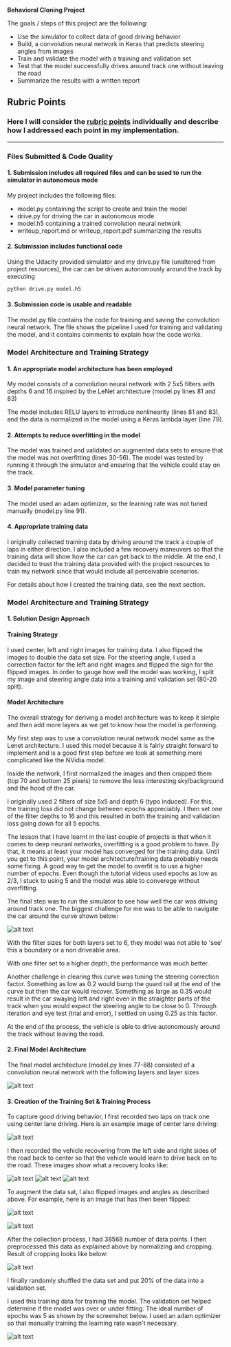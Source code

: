 **Behavioral Cloning Project**

The goals / steps of this project are the following:
* Use the simulator to collect data of good driving behavior
* Build, a convolution neural network in Keras that predicts steering angles from images
* Train and validate the model with a training and validation set
* Test that the model successfully drives around track one without leaving the road
* Summarize the results with a written report


[//]: # (Image References)

[image1]: ./writeup_images/modelArchitecture.JPG "Model Architecuture"
[image2]: ./writeup_images/centerImage.jpg "Center Lane Driving"
[image3]: ./writeup_images/recoveryImage1.jpg "Car on the boundary line"
[image4]: ./writeup_images/recoveryImage2.jpg "Car recovering"
[image5]: ./writeup_images/recoveryImage3.jpg "Car recovered"
[image6]: ./writeup_images/originalImage.jpg "Normal Image"
[image7]: ./writeup_images/flippedImage.jpg "Flipped Image"
[image8]: ./writeup_images/carDied.JPG "Problematic curve"
[image9]: ./writeup_images/croppedImage.jpg "Cropped Image"
[image10]: ./writeup_images/lossDetails.JPG "Validation/Training Loss Details"

## Rubric Points
### Here I will consider the [rubric points](https://review.udacity.com/#!/rubrics/432/view) individually and describe how I addressed each point in my implementation.  

---
### Files Submitted & Code Quality

#### 1. Submission includes all required files and can be used to run the simulator in autonomous mode

My project includes the following files:
* model.py containing the script to create and train the model
* drive.py for driving the car in autonomous mode
* model.h5 containing a trained convolution neural network 
* writeup_report.md or writeup_report.pdf summarizing the results

#### 2. Submission includes functional code
Using the Udacity provided simulator and my drive.py file (unaltered from project resources), the car can be driven autonomously around the track by executing 
```sh
python drive.py model.h5
```

#### 3. Submission code is usable and readable

The model.py file contains the code for training and saving the convolution neural network. The file shows the pipeline I used for training and validating the model, and it contains comments to explain how the code works.

### Model Architecture and Training Strategy

#### 1. An appropriate model architecture has been employed

My model consists of a convolution neural network with 2 5x5 filters with depths 6 and 16 inspired by the LeNet architecture (model.py lines 81 and 83) 

The model includes RELU layers to introduce nonlinearity (lines 81 and 83), and the data is normalized in the model using a Keras lambda layer (line 79). 

#### 2. Attempts to reduce overfitting in the model

The model was trained and validated on augmented data sets to ensure that the model was not overfitting (lines 30-56). The model was tested by running it through the simulator and ensuring that the vehicle could stay on the track.

#### 3. Model parameter tuning

The model used an adam optimizer, so the learning rate was not tuned manually (model.py line 91).

#### 4. Appropriate training data

I originally collected training data by driving around the track a couple of laps in either direction. I also included a few recovery maneuvers so that the training data will show how the car can get back to the middle. At the end, I decided to trust the training data provided with the project resources to train my network since that would include all perceivable scenarios.

For details about how I created the training data, see the next section. 

### Model Architecture and Training Strategy

#### 1. Solution Design Approach

#### Training Strategy

I used center, left and right images for training data. I also flipped the images to double the data set size. For the steering angle, I used a correction factor for the left and right images and flipped the sign for the flipped images. In order to gauge how well the model was working, I split my image and steering angle data into a training and validation set (80-20 split).

#### Model Architecture

The overall strategy for deriving a model architecture was to keep it simple and then add more layers as we get to know how the model is performing.

My first step was to use a convolution neural network model same as the Lenet architecture. I used this model because it is fairly straight forward to implement and is a good first step before we look at something more complicated like the NVidia model.

Inside the network, I first normalized the images and then cropped them (top 70 and bottom 25 pixels) to remove the less interesting sky/background and the hood of the car.

I originally used 2 filters of size 5x5 and depth 6 (typo induced). For this, the training loss did not change between epochs appreciably. I then set one of the filter depths to 16 and this resulted in both the training and validation loss going down for all 5 epochs.  

The lesson that I have learnt in the last couple of projects is that when it comes to deep neuranl networks, overfitting is a good problem to have. By that, it means at least your model has converged for the training data. Until you get to this point, your model architecture/training data probably needs some fixing. A good way to get the model to overfit is to use a higher number of epochs. Even though the tutorial videos used epochs as low as 2/3, I stuck to using 5 and the model was able to converege without overfitting. 

The final step was to run the simulator to see how well the car was driving around track one. The biggest challenge for me was to be able to navigate the car around the curve shown below:

![alt text][image8]

With the filter sizes for both layers set to 6, they model was not able to 'see' this a boundary or a non driveable area.

With one filter set to a higher depth, the performance was much better.

Another challenge in clearing this curve was tuning the steering correction factor. Something as low as 0.2 would bump the guard rail at the end of the curve but then the car would recover. Something as large as 0.35 would result in the car swaying left and right even in the straighter parts of the track when you would expect the steering angle to be close to 0. Through iteration and eye test (trial and error), I settled on using 0.25 as this factor.

At the end of the process, the vehicle is able to drive autonomously around the track without leaving the road.

#### 2. Final Model Architecture

The final model architecture (model.py lines 77-88) consisted of a convolution neural network with the following layers and layer sizes 

![alt text][image1]

#### 3. Creation of the Training Set & Training Process

To capture good driving behavior, I first recorded two laps on track one using center lane driving. Here is an example image of center lane driving:

![alt text][image2]

I then recorded the vehicle recovering from the left side and right sides of the road back to center so that the vehicle would learn to drive back on to the road. These images show what a recovery looks like:

![alt text][image3]
![alt text][image4]
![alt text][image5]

To augment the data sat, I also flipped images and angles as described above. For example, here is an image that has then been flipped:

![alt text][image6]

![alt text][image7]

After the collection process, I had 38568 number of data points. I then preprocessed this data as explained above by normalizing and cropping. Result of cropping looks like below:

![alt text][image9]

I finally randomly shuffled the data set and put 20% of the data into a validation set. 

I used this training data for training the model. The validation set helped determine if the model was over or under fitting. The ideal number of epochs was 5 as shown by the screenshot below. I used an adam optimizer so that manually training the learning rate wasn't necessary.

![alt text][image10]
